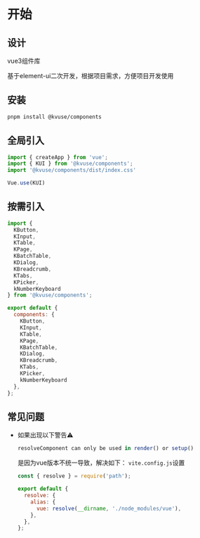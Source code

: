 
# 开始

## 设计

vue3组件库

基于element-ui二次开发，根据项目需求，方便项目开发使用

## 安装

```bash
pnpm install @kvuse/components
```

## 全局引入

```js
import { createApp } from 'vue';
import { KUI } from '@kvuse/components';
import '@kvuse/components/dist/index.css'

Vue.use(KUI)

```

## 按需引入

```js
import {
  KButton,
  KInput,
  KTable,
  KPage,
  KBatchTable,
  KDialog,
  KBreadcrumb,
  KTabs,
  KPicker,
  kNumberKeyboard
} from '@kvuse/components';

export default {
  components: {
    KButton,
    KInput,
    KTable,
    KPage,
    KBatchTable,
    KDialog,
    KBreadcrumb,
    KTabs,
    KPicker,
    kNumberKeyboard
  },
};
```

## 常见问题

- 如果出现以下警告⚠️

  ```js
  resolveComponent can only be used in render() or setup()
  ```

  是因为vue版本不统一导致，解决如下：
  `vite.config.js`设置
  
  ```js
  const { resolve } = require('path');

  export default {
    resolve: {
      alias: {
        vue: resolve(__dirname, './node_modules/vue'),
      },
    },
  };
  ```
